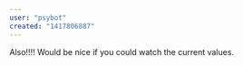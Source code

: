 ```yaml
---
user: "psybot"
created: "1417806887"
---
```


Also!!!!
Would be nice if you could watch the current values.
